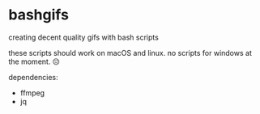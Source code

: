 # bashgifs
creating decent quality gifs with bash scripts

these scripts should work on macOS and linux.
no scripts for windows at the moment. 😔 

dependencies: 
- ffmpeg
- jq
